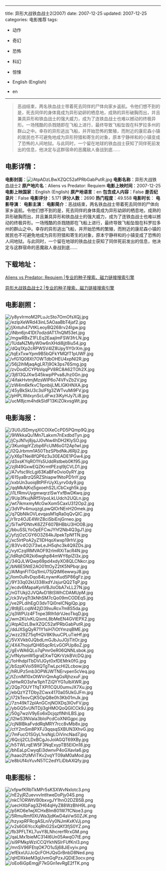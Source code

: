 
---
title: 异形大战铁血战士2(2007)
date: 2007-12-25
updated: 2007-12-25
categories: 电影推荐
tags:
- 动作
- 奇幻
- 恐怖
- 科幻
- 惊悚

- English (English)
- en
---


> 恶战结束，两名铁血战士带着死去同伴的尸体向家乡返航。令他们想不到的是，死去同伴的身体竟成为异形幼卵的栖息地，成熟的异形破胸而出，并且兼具异形和铁血战士的强大威力，成为了连铁血战士也难以撼动的终极异形。一场残酷的杀戮随即在飞船上进行，最终导致飞船坠毁在科罗拉多州的群山之中。幸存的异形逃出飞船，并开始恐怖的繁殖，而附近的康尼森小镇的居民也不可避免地成为异形狩猎和寄生的对象，原本宁静祥和的小镇变成了恐怖的人间地狱。与此同时，一个留在地球的铁血战士获知了同伴死前发出的信息，他决定与这群宿命的恶魔敌人奋战到底……

## **电影详情**：

**电影封面**：<img src="https://image.tmdb.org/t/p/w200/AtpADzLBwXZQC52afPRbGabPutR.jpg" alt="/AtpADzLBwXZQC52afPRbGabPutR.jpg" title="/AtpADzLBwXZQC52afPRbGabPutR.jpg">
**电影名称**：异形大战铁血战士2
**原产地片名**：Aliens vs Predator: Requiem
**电影上映时间**：2007-12-25
**电影上映国家**：English (English)
**原产地语言**：en
**包含成人内容**：False
**是否纪录片**：False
**电影评分**：5.171
**评分人数**：2690
**热门程度**：49.558
**电影时长**：
**电影导演**：
**电影主演**：
**电影简介**：恶战结束，两名铁血战士带着死去同伴的尸体向家乡返航。令他们想不到的是，死去同伴的身体竟成为异形幼卵的栖息地，成熟的异形破胸而出，并且兼具异形和铁血战士的强大威力，成为了连铁血战士也难以撼动的终极异形。一场残酷的杀戮随即在飞船上进行，最终导致飞船坠毁在科罗拉多州的群山之中。幸存的异形逃出飞船，并开始恐怖的繁殖，而附近的康尼森小镇的居民也不可避免地成为异形狩猎和寄生的对象，原本宁静祥和的小镇变成了恐怖的人间地狱。与此同时，一个留在地球的铁血战士获知了同伴死前发出的信息，他决定与这群宿命的恶魔敌人奋战到底……

## **下载地址**：
[Aliens vs Predator: Requiem |专业的种子搜索、磁力链接搜索引擎](https://movie.amd794.com:2083/?search=Aliens%20vs%20Predator%3A%20Requiem&ordering=&mode=match_phrase&page_size=10&page=1)

[异形大战铁血战士2 |专业的种子搜索、磁力链接搜索引擎](https://movie.amd794.com:2083/?search=%E5%BC%82%E5%BD%A2%E5%A4%A7%E6%88%98%E9%93%81%E8%A1%80%E6%88%98%E5%A3%AB2&ordering=&mode=match_phrase&page_size=10&page=1)
 

## **电影剧照**：
<img src="https://image.tmdb.org/t/p/original/y8yvIrmoM2PLuJcSto7OmOfsXQj.jpg" alt="/y8yvIrmoM2PLuJcSto7OmOfsXQj.jpg" title="/y8yvIrmoM2PLuJcSto7OmOfsXQj.jpg"><img src="https://image.tmdb.org/t/p/original/ezIpXeWRd43inL5AOaaBbT4jaf2.jpg" alt="/ezIpXeWRd43inL5AOaaBbT4jaf2.jpg" title="/ezIpXeWRd43inL5AOaaBbT4jaf2.jpg"><img src="https://image.tmdb.org/t/p/original/jXntuh47VtKLeoyBQ268rv24Igw.jpg" alt="/jXntuh47VtKLeoyBQ268rv24Igw.jpg" title="/jXntuh47VtKLeoyBQ268rv24Igw.jpg"><img src="https://image.tmdb.org/t/p/original/iNbn6jn41Dt7odzdAT17nQM53et.jpg" alt="/iNbn6jn41Dt7odzdAT17nQM53et.jpg" title="/iNbn6jn41Dt7odzdAT17nQM53et.jpg"><img src="https://image.tmdb.org/t/p/original/mgwRBxZ1FLEq2EaajlmFSW3frLN.jpg" alt="/mgwRBxZ1FLEq2EaajlmFSW3frLN.jpg" title="/mgwRBxZ1FLEq2EaajlmFSW3frLN.jpg"><img src="https://image.tmdb.org/t/p/original/1UdaNZMlyW0w6nXHdi8jjt8iu54.jpg" alt="/1UdaNZMlyW0w6nXHdi8jjt8iu54.jpg" title="/1UdaNZMlyW0w6nXHdi8jjt8iu54.jpg"><img src="https://image.tmdb.org/t/p/original/dQq1Xp2cRPWSV4lZ8Upy1IY0rXm.jpg" alt="/dQq1Xp2cRPWSV4lZ8Upy1IY0rXm.jpg" title="/dQq1Xp2cRPWSV4lZ8Upy1IY0rXm.jpg"><img src="https://image.tmdb.org/t/p/original/tqExTxwYpm9B5bQFkYMQfT1pUWF.jpg" alt="/tqExTxwYpm9B5bQFkYMQfT1pUWF.jpg" title="/tqExTxwYpm9B5bQFkYMQfT1pUWF.jpg"><img src="https://image.tmdb.org/t/p/original/vfG1Q08Xt7OWTdbOHEU4xpNI2R.jpg" alt="/vfG1Q08Xt7OWTdbOHEU4xpNI2R.jpg" title="/vfG1Q08Xt7OWTdbOHEU4xpNI2R.jpg"><img src="https://image.tmdb.org/t/p/original/56j2ihMjaqAgLR7j9Ok3ps76Smg.jpg" alt="/56j2ihMjaqAgLR7j9Ok3ps76Smg.jpg" title="/56j2ihMjaqAgLR7j9Ok3ps76Smg.jpg"><img src="https://image.tmdb.org/t/p/original/zvDodDCYPbVqqPV8RC8A62TOh2X.jpg" alt="/zvDodDCYPbVqqPV8RC8A62TOh2X.jpg" title="/zvDodDCYPbVqqPV8RC8A62TOh2X.jpg"><img src="https://image.tmdb.org/t/p/original/3j613QJXwS45kwpPPva8Jhz0Gn.jpg" alt="/3j613QJXwS45kwpPPva8Jhz0Gn.jpg" title="/3j613QJXwS45kwpPPva8Jhz0Gn.jpg"><img src="https://image.tmdb.org/t/p/original/4ifakHvtmjMzsWIP6o74VFvZb2V.jpg" alt="/4ifakHvtmjMzsWIP6o74VFvZb2V.jpg" title="/4ifakHvtmjMzsWIP6o74VFvZb2V.jpg"><img src="https://image.tmdb.org/t/p/original/zW4m6kfkvC1ipnbijLMLlGKHNXA.jpg" alt="/zW4m6kfkvC1ipnbijLMLlGKHNXA.jpg" title="/zW4m6kfkvC1ipnbijLMLlGKHNXA.jpg"><img src="https://image.tmdb.org/t/p/original/45yBkSkU3c3sIFfg3ZWTvuMi9FV.jpg" alt="/45yBkSkU3c3sIFfg3ZWTvuMi9FV.jpg" title="/45yBkSkU3c3sIFfg3ZWTvuMi9FV.jpg"><img src="https://image.tmdb.org/t/p/original/pHPLWdxynScLdFwz3iKyHJy7Li8.jpg" alt="/pHPLWdxynScLdFwz3iKyHJy7Li8.jpg" title="/pHPLWdxynScLdFwz3iKyHJy7Li8.jpg"><img src="https://image.tmdb.org/t/p/original/ucM8jcm4hdkSldF13KiZOkvsgWt.jpg" alt="/ucM8jcm4hdkSldF13KiZOkvsgWt.jpg" title="/ucM8jcm4hdkSldF13KiZOkvsgWt.jpg">

## **电影海报**：
<img src="https://image.tmdb.org/t/p/original/3U0JSDmyqXlCOlXeCcPD5PQmp9Q.jpg" alt="/3U0JSDmyqXlCOlXeCcPD5PQmp9Q.jpg" title="/3U0JSDmyqXlCOlXeCcPD5PQmp9Q.jpg"><img src="https://image.tmdb.org/t/p/original/9IWkkaQu1Mn7Lakxm7nExdbdTyn.jpg" alt="/9IWkkaQu1Mn7Lakxm7nExdbdTyn.jpg" title="/9IWkkaQu1Mn7Lakxm7nExdbdTyn.jpg"><img src="https://image.tmdb.org/t/p/original/jCyJN1vj8jqJJ0vNw4hDH2KlySO.jpg" alt="/jCyJN1vj8jqJJ0vNw4hDH2KlySO.jpg" title="/jCyJN1vj8jqJJ0vNw4hDH2KlySO.jpg"><img src="https://image.tmdb.org/t/p/original/3KunlqpYZzbp6FcUM6oG12Ap1wI.jpg" alt="/3KunlqpYZzbp6FcUM6oG12Ap1wI.jpg" title="/3KunlqpYZzbp6FcUM6oG12Ap1wI.jpg"><img src="https://image.tmdb.org/t/p/original/l2QJrbmm1A50TbzSPbdNkJ6Rji2.jpg" alt="/l2QJrbmm1A50TbzSPbdNkJ6Rji2.jpg" title="/l2QJrbmm1A50TbzSPbdNkJ6Rji2.jpg"><img src="https://image.tmdb.org/t/p/original/yX6pTNei8fQP6z3u30EADE1PGw4.jpg" alt="/yX6pTNei8fQP6z3u30EADE1PGw4.jpg" title="/yX6pTNei8fQP6z3u30EADE1PGw4.jpg"><img src="https://image.tmdb.org/t/p/original/d3xsKYqRO1Ys5UddRstbeb0Kf95.jpg" alt="/d3xsKYqRO1Ys5UddRstbeb0Kf95.jpg" title="/d3xsKYqRO1Ys5UddRstbeb0Kf95.jpg"><img src="https://image.tmdb.org/t/p/original/zjR49GxwEQZKrmtPEzqI9jCVLD1.jpg" alt="/zjR49GxwEQZKrmtPEzqI9jCVLD1.jpg" title="/zjR49GxwEQZKrmtPEzqI9jCVLD1.jpg"><img src="https://image.tmdb.org/t/p/original/A7vfsc9IcLgi63KaBFeOvio0yRY.jpg" alt="/A7vfsc9IcLgi63KaBFeOvio0yRY.jpg" title="/A7vfsc9IcLgi63KaBFeOvio0yRY.jpg"><img src="https://image.tmdb.org/t/p/original/615yaBrzQ5RZShiapw1NtoPD1nY.jpg" alt="/615yaBrzQ5RZShiapw1NtoPD1nY.jpg" title="/615yaBrzQ5RZShiapw1NtoPD1nY.jpg"><img src="https://image.tmdb.org/t/p/original/xxbUn3uoiqBtPlFrUyXLyrv0dy9.jpg" alt="/xxbUn3uoiqBtPlFrUyXLyrv0dy9.jpg" title="/xxbUn3uoiqBtPlFrUyXLyrv0dy9.jpg"><img src="https://image.tmdb.org/t/p/original/qqMkAjKvj5gxoehS2LiCbCxgh5k.jpg" alt="/qqMkAjKvj5gxoehS2LiCbCxgh5k.jpg" title="/qqMkAjKvj5gxoehS2LiCbCxgh5k.jpg"><img src="https://image.tmdb.org/t/p/original/i1LfRmvUygmwqrzISwYxfBwDKwq.jpg" alt="/i1LfRmvUygmwqrzISwYxfBwDKwq.jpg" title="/i1LfRmvUygmwqrzISwYxfBwDKwq.jpg"><img src="https://image.tmdb.org/t/p/original/9Up3fkujNRf5VpoLkLUdch2UQLn.jpg" alt="/9Up3fkujNRf5VpoLkLUdch2UQLn.jpg" title="/9Up3fkujNRf5VpoLkLUdch2UQLn.jpg"><img src="https://image.tmdb.org/t/p/original/wt7ikmxmyMcGwXom5CaxU312Op2.jpg" alt="/wt7ikmxmyMcGwXom5CaxU312Op2.jpg" title="/wt7ikmxmyMcGwXom5CaxU312Op2.jpg"><img src="https://image.tmdb.org/t/p/original/3dVPv4muqzgLpwQlOrNEnH20mek.jpg" alt="/3dVPv4muqzgLpwQlOrNEnH20mek.jpg" title="/3dVPv4muqzgLpwQlOrNEnH20mek.jpg"><img src="https://image.tmdb.org/t/p/original/q7QbNlkOVLevqasM1qRa0qQvQIC.jpg" alt="/q7QbNlkOVLevqasM1qRa0qQvQIC.jpg" title="/q7QbNlkOVLevqasM1qRa0qQvQIC.jpg"><img src="https://image.tmdb.org/t/p/original/r1lrz4OJE4WrZ8ciSbiEnjGrneo.jpg" alt="/r1lrz4OJE4WrZ8ciSbiEnjGrneo.jpg" title="/r1lrz4OJE4WrZ8ciSbiEnjGrneo.jpg"><img src="https://image.tmdb.org/t/p/original/5iTwPDNtvK6ZZF607BHBbU3HO0B.jpg" alt="/5iTwPDNtvK6ZZF607BHBbU3HO0B.jpg" title="/5iTwPDNtvK6ZZF607BHBbU3HO0B.jpg"><img src="https://image.tmdb.org/t/p/original/bbuSSLYoOpEFCwJYhf2Nb4Q3gJ1.jpg" alt="/bbuSSLYoOpEFCwJYhf2Nb4Q3gJ1.jpg" title="/bbuSSLYoOpEFCwJYhf2Nb4Q3gJ1.jpg"><img src="https://image.tmdb.org/t/p/original/yfzjOzCGY6O3Z64kJlpekTpNfTN.jpg" alt="/yfzjOzCGY6O3Z64kJlpekTpNfTN.jpg" title="/yfzjOzCGY6O3Z64kJlpekTpNfTN.jpg"><img src="https://image.tmdb.org/t/p/original/xc5lrtPoA2yZ1lDHqoXwxp19rhV.jpg" alt="/xc5lrtPoA2yZ1lDHqoXwxp19rhV.jpg" title="/xc5lrtPoA2yZ1lDHqoXwxp19rhV.jpg"><img src="https://image.tmdb.org/t/p/original/83Vv4O2i73wLeJH5qhc3k4Q9ZDs.jpg" alt="/83Vv4O2i73wLeJH5qhc3k4Q9ZDs.jpg" title="/83Vv4O2i73wLeJH5qhc3k4Q9ZDs.jpg"><img src="https://image.tmdb.org/t/p/original/vytCzqIRMVAOF92rlmRXiTacR4N.jpg" alt="/vytCzqIRMVAOF92rlmRXiTacR4N.jpg" title="/vytCzqIRMVAOF92rlmRXiTacR4N.jpg"><img src="https://image.tmdb.org/t/p/original/ldRqhDR2ki6wghp84mWY6plZI3x.jpg" alt="/ldRqhDR2ki6wghp84mWY6plZI3x.jpg" title="/ldRqhDR2ki6wghp84mWY6plZI3x.jpg"><img src="https://image.tmdb.org/t/p/original/34QJLWQwp69pd4xdyXO8QLCNkcr.jpg" alt="/34QJLWQwp69pd4xdyXO8QLCNkcr.jpg" title="/34QJLWQwp69pd4xdyXO8QLCNkcr.jpg"><img src="https://image.tmdb.org/t/p/original/bN6E5NtE2AO01ttOyZ2tK5NPbqr.jpg" alt="/bN6E5NtE2AO01ttOyZ2tK5NPbqr.jpg" title="/bN6E5NtE2AO01ttOyZ2tK5NPbqr.jpg"><img src="https://image.tmdb.org/t/p/original/AlMqnFITGq1ImU7SjQtM6ewwyJ8.jpg" alt="/AlMqnFITGq1ImU7SjQtM6ewwyJ8.jpg" title="/AlMqnFITGq1ImU7SjQtM6ewwyJ8.jpg"><img src="https://image.tmdb.org/t/p/original/lom0uRvDqo84LnywnKud5P86gFz.jpg" alt="/lom0uRvDqo84LnywnKud5P86gFz.jpg" title="/lom0uRvDqo84LnywnKud5P86gFz.jpg"><img src="https://image.tmdb.org/t/p/original/9Y33q02kU338lxdYJsjurQQ2TqP.jpg" alt="/9Y33q02kU338lxdYJsjurQQ2TqP.jpg" title="/9Y33q02kU338lxdYJsjurQQ2TqP.jpg"><img src="https://image.tmdb.org/t/p/original/ecdv6MapaKynVBJloObA7xLL27N.jpg" alt="/ecdv6MapaKynVBJloObA7xLL27N.jpg" title="/ecdv6MapaKynVBJloObA7xLL27N.jpg"><img src="https://image.tmdb.org/t/p/original/nGTUkji2JVQAvD18tSWhCDAMUpM.jpg" alt="/nGTUkji2JVQAvD18tSWhCDAMUpM.jpg" title="/nGTUkji2JVQAvD18tSWhCDAMUpM.jpg"><img src="https://image.tmdb.org/t/p/original/ck3VyqTt3kNhSM7cQo09mCODEqS.jpg" alt="/ck3VyqTt3kNhSM7cQo09mCODEqS.jpg" title="/ck3VyqTt3kNhSM7cQo09mCODEqS.jpg"><img src="https://image.tmdb.org/t/p/original/ve2PLdihEgO3dvTQi0reICNgiQp.jpg" alt="/ve2PLdihEgO3dvTQi0reICNgiQp.jpg" title="/ve2PLdihEgO3dvTQi0reICNgiQp.jpg"><img src="https://image.tmdb.org/t/p/original/8t8jELcqW42jD39xuRcv7m8S5da.jpg" alt="/8t8jELcqW42jD39xuRcv7m8S5da.jpg" title="/8t8jELcqW42jD39xuRcv7m8S5da.jpg"><img src="https://image.tmdb.org/t/p/original/q3WPUz4FTnpe3RIh1drVJeoTkqD.jpg" alt="/q3WPUz4FTnpe3RIh1drVJeoTkqD.jpg" title="/q3WPUz4FTnpe3RIh1drVJeoTkqD.jpg"><img src="https://image.tmdb.org/t/p/original/wm2KUvKLQixmL8bMeEN4GVIEPX2.jpg" alt="/wm2KUvKLQixmL8bMeEN4GVIEPX2.jpg" title="/wm2KUvKLQixmL8bMeEN4GVIEPX2.jpg"><img src="https://image.tmdb.org/t/p/original/AtpADzLBwXZQC52afPRbGabPutR.jpg" alt="/AtpADzLBwXZQC52afPRbGabPutR.jpg" title="/AtpADzLBwXZQC52afPRbGabPutR.jpg"><img src="https://image.tmdb.org/t/p/original/ddJXSgQyR71Y1siH7iOtYmzqBME.jpg" alt="/ddJXSgQyR71Y1siH7iOtYmzqBME.jpg" title="/ddJXSgQyR71Y1siH7iOtYmzqBME.jpg"><img src="https://image.tmdb.org/t/p/original/wzz29Z75qfHQV8K9uuCPLuTieHf.jpg" alt="/wzz29Z75qfHQV8K9uuCPLuTieHf.jpg" title="/wzz29Z75qfHQV8K9uuCPLuTieHf.jpg"><img src="https://image.tmdb.org/t/p/original/5VXVkb0JQbdLmGJbJuJOjiTitOr.jpg" alt="/5VXVkb0JQbdLmGJbJuJOjiTitOr.jpg" title="/5VXVkb0JQbdLmGJbJuJOjiTitOr.jpg"><img src="https://image.tmdb.org/t/p/original/4X47hojufQH65qcRrLvGOPUp8oZ.jpg" alt="/4X47hojufQH65qcRrLvGOPUp8oZ.jpg" title="/4X47hojufQH65qcRrLvGOPUp8oZ.jpg"><img src="https://image.tmdb.org/t/p/original/gEvWA6QLo7qPmr0eR06QNNLsbok.jpg" alt="/gEvWA6QLo7qPmr0eR06QNNLsbok.jpg" title="/gEvWA6QLo7qPmr0eR06QNNLsbok.jpg"><img src="https://image.tmdb.org/t/p/original/vfNytsmW5graEXwTQKrVzkBVcDQ.jpg" alt="/vfNytsmW5graEXwTQKrVzkBVcDQ.jpg" title="/vfNytsmW5graEXwTQKrVzkBVcDQ.jpg"><img src="https://image.tmdb.org/t/p/original/1oHhdpITbDVIJGyt0xfDEMrk0fG.jpg" alt="/1oHhdpITbDVIJGyt0xfDEMrk0fG.jpg" title="/1oHhdpITbDVIJGyt0xfDEMrk0fG.jpg"><img src="https://image.tmdb.org/t/p/original/bSzpKVoi59XQTgTwLpcHI2Lcbow.jpg" alt="/bSzpKVoi59XQTgTwLpcHI2Lcbow.jpg" title="/bSzpKVoi59XQTgTwLpcHI2Lcbow.jpg"><img src="https://image.tmdb.org/t/p/original/hRUPz5mb3OPWJWTNErvpen5cVeq.jpg" alt="/hRUPz5mb3OPWJWTNErvpen5cVeq.jpg" title="/hRUPz5mb3OPWJWTNErvpen5cVeq.jpg"><img src="https://image.tmdb.org/t/p/original/tZcnlM10xOtWVrQmAgGsRjhzxuF.jpg" alt="/tZcnlM10xOtWVrQmAgGsRjhzxuF.jpg" title="/tZcnlM10xOtWVrQmAgGsRjhzxuF.jpg"><img src="https://image.tmdb.org/t/p/original/eHwRO3sfw1lphTZiQYYG1uIbXWR.jpg" alt="/eHwRO3sfw1lphTZiQYYG1uIbXWR.jpg" title="/eHwRO3sfw1lphTZiQYYG1uIbXWR.jpg"><img src="https://image.tmdb.org/t/p/original/2Qp7OUYTfqTXPl1CQU0umvJX7Xu.jpg" alt="/2Qp7OUYTfqTXPl1CQU0umvJX7Xu.jpg" title="/2Qp7OUYTfqTXPl1CQU0umvJX7Xu.jpg"><img src="https://image.tmdb.org/t/p/original/ebQzYZTDbyZCwx4170a05UkGJFm.jpg" alt="/ebQzYZTDbyZCwx4170a05UkGJFm.jpg" title="/ebQzYZTDbyZCwx4170a05UkGJFm.jpg"><img src="https://image.tmdb.org/t/p/original/i72kTeovCjK5OpQ8e0h3Kb01mJk.jpg" alt="/i72kTeovCjK5OpQ8e0h3Kb01mJk.jpg" title="/i72kTeovCjK5OpQ8e0h3Kb01mJk.jpg"><img src="https://image.tmdb.org/t/p/original/7zn49kT2plAnGCnjNOXDq3IOvFV.jpg" alt="/7zn49kT2plAnGCnjNOXDq3IOvFV.jpg" title="/7zn49kT2plAnGCnjNOXDq3IOvFV.jpg"><img src="https://image.tmdb.org/t/p/original/ybGQ5vUNTDji3gHMOQoQGICCk9J.jpg" alt="/ybGQ5vUNTDji3gHMOQoQGICCk9J.jpg" title="/ybGQ5vUNTDji3gHMOQoQGICCk9J.jpg"><img src="https://image.tmdb.org/t/p/original/50g7wziV9yEo6xDcjqzflNhILBS.jpg" alt="/50g7wziV9yEo6xDcjqzflNhILBS.jpg" title="/50g7wziV9yEo6xDcjqzflNhILBS.jpg"><img src="https://image.tmdb.org/t/p/original/l2lwS3NVala3bIoPcdCoXNIGgpc.jpg" alt="/l2lwS3NVala3bIoPcdCoXNIGgpc.jpg" title="/l2lwS3NVala3bIoPcdCoXNIGgpc.jpg"><img src="https://image.tmdb.org/t/p/original/cjN8lBkaFvddRqMRY7rcc8vMb8x.jpg" alt="/cjN8lBkaFvddRqMRY7rcc8vMb8x.jpg" title="/cjN8lBkaFvddRqMRY7rcc8vMb8x.jpg"><img src="https://image.tmdb.org/t/p/original/ctY2mSm8PXFJ3qqsqSXBUN3XhvG.jpg" alt="/ctY2mSm8PXFJ3qqsqSXBUN3XhvG.jpg" title="/ctY2mSm8PXFJ3qqsqSXBUN3XhvG.jpg"><img src="https://image.tmdb.org/t/p/original/7mFucO1SGyL1vsNgLOiVincNad7.jpg" alt="/7mFucO1SGyL1vsNgLOiVincNad7.jpg" title="/7mFucO1SGyL1vsNgLOiVincNad7.jpg"><img src="https://image.tmdb.org/t/p/original/6Qcij2CLDxBCgJoJolAGQT69XBy.jpg" alt="/6Qcij2CLDxBCgJoJolAGQT69XBy.jpg" title="/6Qcij2CLDxBCgJoJolAGQT69XBy.jpg"><img src="https://image.tmdb.org/t/p/original/h5TWLrqEW5F3NqExypTB5EIOn18.jpg" alt="/h5TWLrqEW5F3NqExypTB5EIOn18.jpg" title="/h5TWLrqEW5F3NqExypTB5EIOn18.jpg"><img src="https://image.tmdb.org/t/p/original/bhEaLpCwyqEi3dwnvP4oGXavIa6.jpg" alt="/bhEaLpCwyqEi3dwnvP4oGXavIa6.jpg" title="/bhEaLpCwyqEi3dwnvP4oGXavIa6.jpg"><img src="https://image.tmdb.org/t/p/original/haao2fzMViTKv2vqYT09aM0aMod.jpg" alt="/haao2fzMViTKv2vqYT09aM0aMod.jpg" title="/haao2fzMViTKv2vqYT09aM0aMod.jpg"><img src="https://image.tmdb.org/t/p/original/e8bUf4oYuvN5TC2edYLiDbAXQfy.jpg" alt="/e8bUf4oYuvN5TC2edYLiDbAXQfy.jpg" title="/e8bUf4oYuvN5TC2edYLiDbAXQfy.jpg">

## **电影图标**：
<img src="https://image.tmdb.org/t/p/original/xfpwfKRbTkMPr5sKSXWvNxIotc3.png" alt="/xfpwfKRbTkMPr5sKSXWvNxIotc3.png" title="/xfpwfKRbTkMPr5sKSXWvNxIotc3.png"><img src="https://image.tmdb.org/t/p/original/nE2yjRZuevvvIntltweDoPjy04S.png" alt="/nE2yjRZuevvvIntltweDoPjy04S.png" title="/nE2yjRZuevvvIntltweDoPjy04S.png"><img src="https://image.tmdb.org/t/p/original/nkC1ORWtVB0bxvgJY1hnO2DZB5B.png" alt="/nkC1ORWtVB0bxvgJY1hnO2DZB5B.png" title="/nkC1ORWtVB0bxvgJY1hnO2DZB5B.png"><img src="https://image.tmdb.org/t/p/original/uecHXbFag3ZH64qHyZ88WzBhH9L.png" alt="/uecHXbFag3ZH64qHyZ88WzBhH9L.png" title="/uecHXbFag3ZH64qHyZ88WzBhH9L.png"><img src="https://image.tmdb.org/t/p/original/p5KO6e1wjXCHxBIm801W7fCNoe3.png" alt="/p5KO6e1wjXCHxBIm801W7fCNoe3.png" title="/p5KO6e1wjXCHxBIm801W7fCNoe3.png"><img src="https://image.tmdb.org/t/p/original/5RmuRmf0XUWa3jdKwD4aVwS0ZJK.png" alt="/5RmuRmf0XUWa3jdKwD4aVwS0ZJK.png" title="/5RmuRmf0XUWa3jdKwD4aVwS0ZJK.png"><img src="https://image.tmdb.org/t/p/original/hzyxpRFRcgASLniVy0NJmKxKVJj.png" alt="/hzyxpRFRcgASLniVy0NJmKxKVJj.png" title="/hzyxpRFRcgASLniVy0NJmKxKVJj.png"><img src="https://image.tmdb.org/t/p/original/v2s6G6YccXqRhG2SxQKf3fjS0YZ.png" alt="/v2s6G6YccXqRhG2SxQKf3fjS0YZ.png" title="/v2s6G6YccXqRhG2SxQKf3fjS0YZ.png"><img src="https://image.tmdb.org/t/p/original/fb3PFLTKL7uvY8LNhcrerfRrxGM.png" alt="/fb3PFLTKL7uvY8LNhcrerfRrxGM.png" title="/fb3PFLTKL7uvY8LNhcrerfRrxGM.png"><img src="https://image.tmdb.org/t/p/original/qaLMx1bieMC314I6Un05AwqO7tE.png" alt="/qaLMx1bieMC314I6Un05AwqO7tE.png" title="/qaLMx1bieMC314I6Un05AwqO7tE.png"><img src="https://image.tmdb.org/t/p/original/si9PMkpWziCCQYkhNSIrFUfKnl3.png" alt="/si9PMkpWziCCQYkhNSIrFUfKnl3.png" title="/si9PMkpWziCCQYkhNSIrFUfKnl3.png"><img src="https://image.tmdb.org/t/p/original/mnSV96FEtqOK7O1uSj68JiEvyiv.png" alt="/mnSV96FEtqOK7O1uSj68JiEvyiv.png" title="/mnSV96FEtqOK7O1uSj68JiEvyiv.png"><img src="https://image.tmdb.org/t/p/original/efEkxUUJcQcFOHJQsGrBnbD8Ned.png" alt="/efEkxUUJcQcFOHJQsGrBnbD8Ned.png" title="/efEkxUUJcQcFOHJQsGrBnbD8Ned.png"><img src="https://image.tmdb.org/t/p/original/qHDXkkeM3gUvmGqPzxJQDiE3ocv.png" alt="/qHDXkkeM3gUvmGqPzxJQDiE3ocv.png" title="/qHDXkkeM3gUvmGqPzxJQDiE3ocv.png"><img src="https://image.tmdb.org/t/p/original/oEo6iGpEmgjF7kGGn1evRgE2fTK.png" alt="/oEo6iGpEmgjF7kGGn1evRgE2fTK.png" title="/oEo6iGpEmgjF7kGGn1evRgE2fTK.png">
